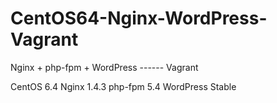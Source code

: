 CentOS64-Nginx-WordPress-Vagrant
================================

Nginx + php-fpm + WordPress ------ Vagrant

CentOS 6.4
Nginx 1.4.3
php-fpm 5.4
WordPress Stable
